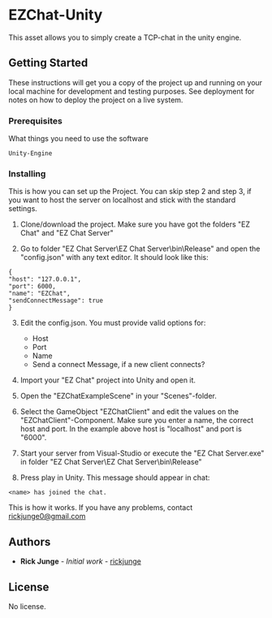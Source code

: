 # EZChat-Unity

This asset allows you to simply create a TCP-chat in the unity engine.

## Getting Started

These instructions will get you a copy of the project up and running on your local machine for development and testing purposes. See deployment for notes on how to deploy the project on a live system.

### Prerequisites

What things you need to use the software

```
Unity-Engine
```

### Installing

This is how you can set up the Project. You can skip step 2 and step 3, if you want to host the server on localhost and stick with the standard settings.

1. Clone/download the project. Make sure you have got the folders "EZ Chat" and "EZ Chat Server"

2. Go to folder "EZ Chat Server\EZ Chat Server\bin\Release" and open the "config.json" with any text editor.
	It should look like this:

```
{
"host": "127.0.0.1",
"port": 6000,
"name": "EZChat",
"sendConnectMessage": true
}
```

3. Edit the config.json. You must provide valid options for:
	- Host 
	- Port
	- Name
	- Send a connect Message, if a new client connects?
	
4. Import your "EZ Chat" project into Unity and open it.

5. Open the "EZChatExampleScene" in your "Scenes"-folder.

6. Select the GameObject "EZChatClient" and edit the values on the "EZChatClient"-Component. Make sure you enter a name, the correct host and port. In the example above host is "localhost" and port is "6000".

7. Start your server from Visual-Studio or execute the "EZ Chat Server.exe" in folder "EZ Chat Server\EZ Chat Server\bin\Release"

8. Press play in Unity. This message should appear in chat:

```
<name> has joined the chat.
```

This is how it works. If you have any problems, contact rickjunge0@gmail.com

## Authors

* **Rick Junge** - *Initial work* - [rickjunge](https://github.com/rickjunge)

## License

No license.
